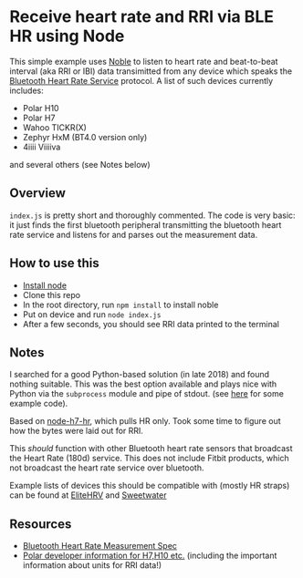 # Receive heart rate and RRI via BLE HR using Node

This simple example uses [Noble](https://github.com/sandeepmistry/noble) to listen to heart rate and beat-to-beat interval (aka RRI or IBI) data transimitted from any device which speaks the [Bluetooth Heart Rate Service](https://www.bluetooth.com/specifications/gatt/viewer?attributeXmlFile=org.bluetooth.service.heart_rate.xml&u=org.bluetooth.service.heart_rate.xml) protocol. A list of such devices currently includes: 

- Polar H10
- Polar H7
- Wahoo TICKR(X)
- Zephyr HxM (BT4.0 version only)
- 4iiii Viiiiva

and several others (see Notes below)

## Overview

`index.js` is pretty short and thoroughly commented. The code is very basic: it just finds the first bluetooth peripheral transmitting the bluetooth heart rate service and listens for and parses out the measurement data.

## How to use this

- [Install node](https://nodejs.org/en/download/)
- Clone this repo
- In the root directory, run `npm install` to install noble
- Put on device and run `node index.js`
- After a few seconds, you should see RRI data printed to the terminal

## Notes
I searched for a good Python-based solution (in late 2018) and found nothing suitable. This was the best option available and plays nice with Python via the `subprocess` module and pipe of stdout. (see [here](https://stackoverflow.com/a/52940833/695804) for some example code). 

Based on [node-h7-hr](https://github.com/jakelear/node-h7-hr), which pulls HR only. Took some time to figure out how the bytes were laid out for RRI. 

This _should_ function with other Bluetooth heart rate sensors that broadcast the Heart Rate (180d) service. This does not include Fitbit products, which not broadcast the heart rate service over bluetooth.

Example lists of devices this should be compatible with (mostly HR straps) can be found at [EliteHRV](https://elitehrv.com/compatible-devices) and [Sweetwater](http://www.sweetwaterhrv.com/healthsensors.shtml)

## Resources

- [Bluetooth Heart Rate Measurement Spec](https://www.bluetooth.com/specifications/gatt/viewer?attributeXmlFile=org.bluetooth.characteristic.heart_rate_measurement.xml)
- [Polar developer information for H7,H10 etc.](https://developer.polar.com/wiki/H6,_H7_and_H10_Heart_rate_sensors) (including the important information about units for RRI data!)

